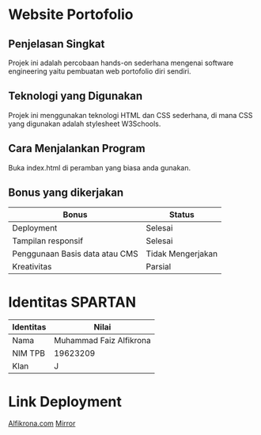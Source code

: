 # Website Portofolio

## Penjelasan Singkat

Projek ini adalah percobaan hands-on sederhana mengenai software engineering yaitu pembuatan web portofolio diri sendiri.

## Teknologi yang Digunakan

Projek ini menggunakan teknologi HTML dan CSS sederhana, di mana CSS yang digunakan adalah stylesheet W3Schools.

## Cara Menjalankan Program

Buka index.html di peramban yang biasa anda gunakan.

## Bonus yang dikerjakan

| Bonus                          | Status            |
| ------------------------------ | ----------------- |
| Deployment                     | Selesai           |
| Tampilan responsif             | Selesai           |
| Penggunaan Basis data atau CMS | Tidak Mengerjakan |
| Kreativitas                    | Parsial           |

# Identitas SPARTAN

| Identitas | Nilai                   |
| --------- | ----------------------- |
| Nama      | Muhammad Faiz Alfikrona |
| NIM TPB   | 19623209                |
| Klan      | J                       |

# Link Deployment

[Alfikrona.com](https://alfikrona.com)
[Mirror](https://websitefaiz.pages.dev)
